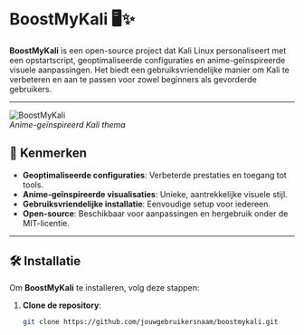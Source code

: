 # BoostMyKali 🖥️✨

**BoostMyKali** is een open-source project dat Kali Linux personaliseert met een opstartscript, geoptimaliseerde configuraties en anime-geïnspireerde visuele aanpassingen. Het biedt een gebruiksvriendelijke manier om Kali te verbeteren en aan te passen voor zowel beginners als gevorderde gebruikers.

---

![BoostMyKali](https://via.placeholder.com/800x400.png?text=BoostMyKali+Anime+Style)  
*Anime-geïnspireerd Kali thema*

## 🚀 Kenmerken

- **Geoptimaliseerde configuraties**: Verbeterde prestaties en toegang tot tools.
- **Anime-geïnspireerde visualisaties**: Unieke, aantrekkelijke visuele stijl.
- **Gebruiksvriendelijke installatie**: Eenvoudige setup voor iedereen.
- **Open-source**: Beschikbaar voor aanpassingen en hergebruik onder de MIT-licentie.

---

## 🛠️ Installatie

Om **BoostMyKali** te installeren, volg deze stappen:

1. **Clone de repository**:
   ```bash
   git clone https://github.com/jouwgebruikersnaam/boostmykali.git
